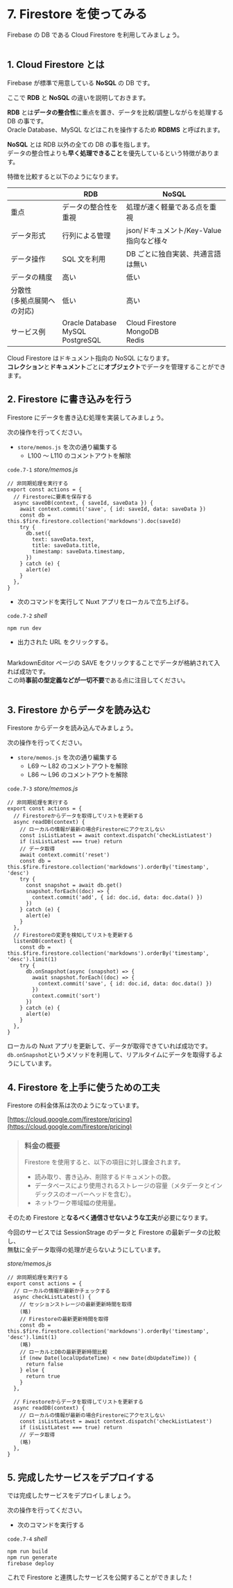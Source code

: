 # 7. Firestore を使ってみる

Firebase の DB である Cloud Firestore を利用してみましょう。

<img :src="$withBase('/firestore2.png')">

## 1. Cloud Firestore とは

Firebase が標準で用意している **NoSQL** の DB です。

ここで **RDB** と **NoSQL** の違いを説明しておきます。

**RDB** とは**データの整合性**に重点を置き、データを比較/調整しながらを処理する DB の事です。  
Oracle Database、MySQL などはこれを操作するため **RDBMS** と呼ばれます。

**NoSQL** とは RDB 以外の全ての DB の事を指します。  
データの整合性よりも**早く処理できること**を優先しているという特徴があります。

特徴を比較すると以下のようになります。

|                                | RDB                                    | NoSQL                                    |
| ------------------------------ | -------------------------------------- | ---------------------------------------- |
| 重点                           | データの整合性を重視                   | 処理が速く軽量である点を重視             |
| データ形式                     | 行列による管理                         | json/ドキュメント/Key-Value 指向など様々 |
| データ操作                     | SQL 文を利用                           | DB ごとに独自実装、共通言語は無い        |
| データの精度                   | 高い                                   | 低い                                     |
| 分散性<br>(多拠点展開への対応) | 低い                                   | 高い                                     |
| サービス例                     | Oracle Database<br>MySQL<br>PostgreSQL | Cloud Firestore<br>MongoDB<br>Redis      |

Cloud Firestore はドキュメント指向の NoSQL になります。  
**コレクション**と**ドキュメント**ごとに**オブジェクト**でデータを管理することができます。

## 2. Firestore に書き込みを行う

Firestore にデータを書き込む処理を実装してみましょう。

次の操作を行ってください。

- `store/memos.js` を次の通り編集する
  - L100 ～ L110 のコメントアウトを解除

`code.7-1` _store/memos.js_

```js{5-15}
// 非同期処理を実行する
export const actions = {
  // Firestoreに要素を保存する
  async saveDB(context, { saveId, saveData }) {
    await context.commit('save', { id: saveId, data: saveData })
    const db = this.$fire.firestore.collection('markdowns').doc(saveId)
    try {
      db.set({
        text: saveData.text,
        title: saveData.title,
        timestamp: saveData.timestamp,
      })
    } catch (e) {
      alert(e)
    }
  },
}
```

- 次のコマンドを実行して Nuxt アプリをローカルで立ち上げる。

`code.7-2` _shell_

```properties
npm run dev
```

- 出力された URL をクリックする。

<img :src="$withBase('/dev.png')">

MarkdownEditor ページの SAVE をクリックすることでデータが格納されて入れば成功です。  
この時**事前の型定義などが一切不要**である点に注目してください。

<img :src="$withBase('/save.gif')">

## 3. Firestore からデータを読み込む

Firestore からデータを読み込んでみましょう。

次の操作を行ってください。

- `store/memos.js` を次の通り編集する
  - L69 ～ L82 のコメントアウトを解除
  - L86 ～ L96 のコメントアウトを解除

`code.7-3` _store/memos.js_

```js{5-18,22-32}
// 非同期処理を実行する
export const actions = {
  // Firestoreからデータを取得してリストを更新する
  async readDB(context) {
    // ローカルの情報が最新の場合Firestoreにアクセスしない
    const isListLatest = await context.dispatch('checkListLatest')
    if (isListLatest === true) return
    // データ取得
    await context.commit('reset')
    const db = this.$fire.firestore.collection('markdowns').orderBy('timestamp', 'desc')
    try {
      const snapshot = await db.get()
      snapshot.forEach((doc) => {
        context.commit('add', { id: doc.id, data: doc.data() })
      })
    } catch (e) {
      alert(e)
    }
  },
  // Firestoreの変更を検知してリストを更新する
  listenDB(context) {
    const db = this.$fire.firestore.collection('markdowns').orderBy('timestamp', 'desc').limit(1)
    try {
      db.onSnapshot(async (snapshot) => {
        await snapshot.forEach((doc) => {
          context.commit('save', { id: doc.id, data: doc.data() })
        })
        context.commit('sort')
      })
    } catch (e) {
      alert(e)
    }
  },
}
```

ローカルの Nuxt アプリを更新して、データが取得できていれば成功です。  
`db.onSnapshot`というメソッドを利用して、リアルタイムにデータを取得するようにしています。

## 4. Firestore を上手に使うための工夫

Firestore の料金体系は次のようになっています。

[https://cloud.google.com/firestore/pricing](https://cloud.google.com/firestore/pricing)

> ### 料金の概要
>
> Firestore を使用すると、以下の項目に対し課金されます。
>
> - 読み取り、書き込み、削除するドキュメントの数。
> - データベースにより使用されるストレージの容量（メタデータとインデックスのオーバーヘッドを含む）。
> - ネットワーク帯域幅の使用量。

そのため Firestore と**なるべく通信させないような工夫**が必要になります。

今回のサービスでは SessionStrage のデータと Firestore の最新データの比較し、  
無駄に全データ取得の処理が走らないようにしています。

_store/memos.js_

```js{8,20-22}
// 非同期処理を実行する
export const actions = {
  // ローカルの情報が最新かチェックする
  async checkListLatest() {
    // セッションストレージの最新更新時間を取得
    (略)
    // Firestoreの最新更新時間を取得
    const db = this.$fire.firestore.collection('markdowns').orderBy('timestamp', 'desc').limit(1)
    (略)
    // ローカルとDBの最新更新時間比較
    if (new Date(localUpdateTime) < new Date(dbUpdateTime)) {
      return false
    } else {
      return true
    }
  },

  // Firestoreからデータを取得してリストを更新する
  async readDB(context) {
    // ローカルの情報が最新の場合Firestoreにアクセスしない
    const isListLatest = await context.dispatch('checkListLatest')
    if (isListLatest === true) return
    // データ取得
    (略)
  },
}
```

## 5. 完成したサービスをデプロイする

では完成したサービスをデプロイしましょう。

次の操作を行ってください。

- 次のコマンドを実行する

`code.7-4` _shell_

```properties
npm run build
npm run generate
firebase deploy
```

これで Firestore と連携したサービスを公開することができました！
